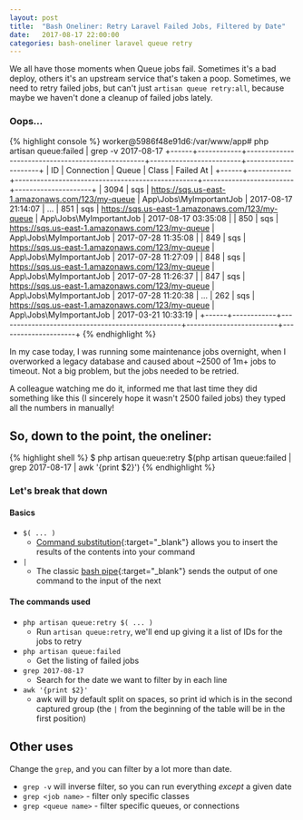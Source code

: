 ```yaml
---
layout: post
title:  "Bash Oneliner: Retry Laravel Failed Jobs, Filtered by Date"
date:   2017-08-17 22:00:00
categories: bash-oneliner laravel queue retry
---
```


We all have those moments when Queue jobs fail. Sometimes it's a bad deploy,
others it's an upstream service that's taken a poop. Sometimes, we need to
retry failed jobs, but can't just `artisan queue retry:all`, because maybe we
haven't done a cleanup of failed jobs lately.

### Oops...

{% highlight console %}
worker@5986f48e91d6:/var/www/app# php artisan queue:failed | grep -v 2017-08-17
+------+------------+--------------------------------------------------+-------------------------+---------------------+
| ID   | Connection | Queue                                            | Class                   | Failed At           |
+------+------------+--------------------------------------------------+-------------------------+---------------------+
| 3094 | sqs        | https://sqs.us-east-1.amazonaws.com/123/my-queue | App\Jobs\MyImportantJob | 2017-08-17 21:14:07 |
...
| 851  | sqs        | https://sqs.us-east-1.amazonaws.com/123/my-queue | App\Jobs\MyImportantJob | 2017-08-17 03:35:08 |
| 850  | sqs        | https://sqs.us-east-1.amazonaws.com/123/my-queue | App\Jobs\MyImportantJob | 2017-07-28 11:35:08 |
| 849  | sqs        | https://sqs.us-east-1.amazonaws.com/123/my-queue | App\Jobs\MyImportantJob | 2017-07-28 11:27:09 |
| 848  | sqs        | https://sqs.us-east-1.amazonaws.com/123/my-queue | App\Jobs\MyImportantJob | 2017-07-28 11:26:37 |
| 847  | sqs        | https://sqs.us-east-1.amazonaws.com/123/my-queue | App\Jobs\MyImportantJob | 2017-07-28 11:20:38 |
...
| 262  | sqs        | https://sqs.us-east-1.amazonaws.com/123/my-queue | App\Jobs\MyImportantJob | 2017-03-21 10:33:19 |
+------+------------+--------------------------------------------------+-------------------------+---------------------+
{% endhighlight %}

<!--more-->

In my case today, I was running some maintenance jobs overnight, when I
overworked a legacy database and caused about ~2500 of 1m+ jobs to timeout.
Not a big problem, but the jobs needed to be retried.

A colleague watching me do it, informed me that last time they did something like this
(I sincerely hope it wasn't 2500 failed jobs) they typed all the numbers in manually!

## So, down to the point, the oneliner:

{% highlight shell %}
$ php artisan queue:retry $(php artisan queue:failed | grep 2017-08-17 | awk '{print $2}')
{% endhighlight %}

### Let's break that down

#### Basics
* `$( ... )`
  * [Command substitution][cmdsub]{:target="_blank"} allows you to insert the results of the contents into your command
* `|`
  * The classic [bash pipe][pipe]{:target="_blank"} sends the output of one command to the input of the next


#### The commands used
* `php artisan queue:retry $( ... )`
  * Run `artisan queue:retry`, we'll end up giving it a list of IDs for the jobs to retry
* `php artisan queue:failed`
  * Get the listing of failed jobs
* `grep 2017-08-17`
  * Search for the date we want to filter by in each line
* `awk '{print $2}'`
  * awk will by default split on spaces, so print id which is in the second captured group (the `|` from the beginning of the table will be in the first position)

## Other uses
Change the `grep`, and you can filter by a lot more than date.

* `grep -v` will inverse filter, so you can run everything _except_ a given date
* `grep <job name>` - filter only specific classes
* `grep <queue name>` - filter specific queues, or connections

[cmdsub]: https://www.gnu.org/software/bash/manual/html_node/Command-Substitution.html
[pipe]:   http://tldp.org/HOWTO/Bash-Prog-Intro-HOWTO-4.html